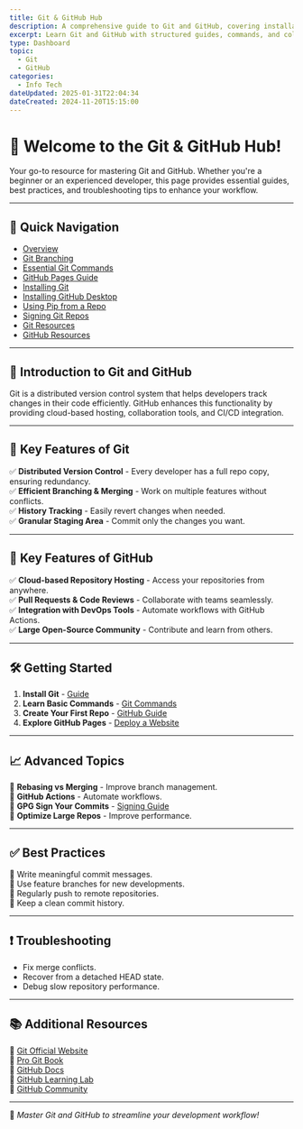 ```yaml
---
title: Git & GitHub Hub
description: A comprehensive guide to Git and GitHub, covering installation, commands, best practices, and troubleshooting.
excerpt: Learn Git and GitHub with structured guides, commands, and collaboration tools for better version control.
type: Dashboard
topic:
  - Git
  - GitHub
categories:
  - Info Tech
dateUpdated: 2025-01-31T22:04:34
dateCreated: 2024-11-20T15:15:00
---
```


# 🚀 **Welcome to the Git & GitHub Hub!**
Your go-to resource for mastering Git and GitHub. Whether you're a beginner or an experienced developer, this page provides essential guides, best practices, and troubleshooting tips to enhance your workflow.

---

## **📂 Quick Navigation**
- [Overview](/github)
- [Git Branching](/git-branches)
- [Essential Git Commands](/git-commands)
- [GitHub Pages Guide](/github-pages)
- [Installing Git](/install-git)
- [Installing GitHub Desktop](/github-desktop)
- [Using Pip from a Repo](/pip-from-repo)
- [Signing Git Repos](/signing-repos)
- [Git Resources](/git-resources)
- [GitHub Resources](/github-resources)

---

## **📌 Introduction to Git and GitHub**
Git is a distributed version control system that helps developers track changes in their code efficiently. GitHub enhances this functionality by providing cloud-based hosting, collaboration tools, and CI/CD integration.

---

## **🔹 Key Features of Git**
✅ **Distributed Version Control** - Every developer has a full repo copy, ensuring redundancy.  
✅ **Efficient Branching & Merging** - Work on multiple features without conflicts.  
✅ **History Tracking** - Easily revert changes when needed.  
✅ **Granular Staging Area** - Commit only the changes you want.

---

## **🔹 Key Features of GitHub**
✅ **Cloud-based Repository Hosting** - Access your repositories from anywhere.  
✅ **Pull Requests & Code Reviews** - Collaborate with teams seamlessly.  
✅ **Integration with DevOps Tools** - Automate workflows with GitHub Actions.  
✅ **Large Open-Source Community** - Contribute and learn from others.

---

## **🛠 Getting Started**
1. **Install Git** - [Guide](/install-git)  
2. **Learn Basic Commands** - [Git Commands](/git-commands)  
3. **Create Your First Repo** - [GitHub Guide](/github)  
4. **Explore GitHub Pages** - [Deploy a Website](/github-pages)  

---

## **📈 Advanced Topics**
🚀 **Rebasing vs Merging** - Improve branch management.  
🚀 **GitHub Actions** - Automate workflows.  
🚀 **GPG Sign Your Commits** - [Signing Guide](/signing-repos)  
🚀 **Optimize Large Repos** - Improve performance.

---

## **✅ Best Practices**
🔹 Write meaningful commit messages.  
🔹 Use feature branches for new developments.  
🔹 Regularly push to remote repositories.  
🔹 Keep a clean commit history.

---

## **❗ Troubleshooting**
- Fix merge conflicts.
- Recover from a detached HEAD state.
- Debug slow repository performance.

---

## **📚 Additional Resources**
📖 [Git Official Website](https://git-scm.com/)  
📖 [Pro Git Book](https://git-scm.com/book/en/v2)  
📖 [GitHub Docs](https://docs.github.com/)  
📖 [GitHub Learning Lab](https://lab.github.com/)  
📖 [GitHub Community](https://github.community/)

---

🎉 *Master Git and GitHub to streamline your development workflow!*


